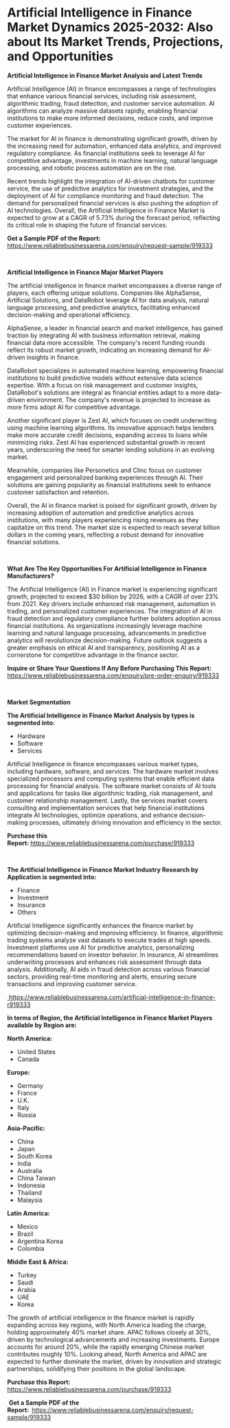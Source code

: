 <p><h1>Artificial Intelligence in Finance Market Dynamics 2025-2032: Also about Its Market Trends, Projections, and Opportunities</h1></p><p><strong>Artificial Intelligence in Finance Market Analysis and Latest Trends</strong></p>
<p><p>Artificial Intelligence (AI) in finance encompasses a range of technologies that enhance various financial services, including risk assessment, algorithmic trading, fraud detection, and customer service automation. AI algorithms can analyze massive datasets rapidly, enabling financial institutions to make more informed decisions, reduce costs, and improve customer experiences. </p><p>The market for AI in finance is demonstrating significant growth, driven by the increasing need for automation, enhanced data analytics, and improved regulatory compliance. As financial institutions seek to leverage AI for competitive advantage, investments in machine learning, natural language processing, and robotic process automation are on the rise. </p><p>Recent trends highlight the integration of AI-driven chatbots for customer service, the use of predictive analytics for investment strategies, and the deployment of AI for compliance monitoring and fraud detection. The demand for personalized financial services is also pushing the adoption of AI technologies. Overall, the Artificial Intelligence in Finance Market is expected to grow at a CAGR of 5.73% during the forecast period, reflecting its critical role in shaping the future of financial services.</p></p>
<p><strong>Get a Sample PDF of the Report:&nbsp;</strong> <a href="https://www.reliablebusinessarena.com/enquiry/request-sample/919333?utm_campaign=2221&utm_medium=2&utm_source=Github&utm_content=ia&utm_term=16042025&utm_id=artificial-intelligence-in-finance">https://www.reliablebusinessarena.com/enquiry/request-sample/919333</a></p>
<p>&nbsp;</p>
<p><strong>Artificial Intelligence in Finance Major Market Players</strong></p>
<p><p>The artificial intelligence in finance market encompasses a diverse range of players, each offering unique solutions. Companies like AlphaSense, Artificial Solutions, and DataRobot leverage AI for data analysis, natural language processing, and predictive analytics, facilitating enhanced decision-making and operational efficiency.</p><p>AlphaSense, a leader in financial search and market intelligence, has gained traction by integrating AI with business information retrieval, making financial data more accessible. The company's recent funding rounds reflect its robust market growth, indicating an increasing demand for AI-driven insights in finance. </p><p>DataRobot specializes in automated machine learning, empowering financial institutions to build predictive models without extensive data science expertise. With a focus on risk management and customer insights, DataRobot's solutions are integral as financial entities adapt to a more data-driven environment. The company's revenue is projected to increase as more firms adopt AI for competitive advantage.</p><p>Another significant player is Zest AI, which focuses on credit underwriting using machine learning algorithms. Its innovative approach helps lenders make more accurate credit decisions, expanding access to loans while minimizing risks. Zest AI has experienced substantial growth in recent years, underscoring the need for smarter lending solutions in an evolving market.</p><p>Meanwhile, companies like Personetics and Clinc focus on customer engagement and personalized banking experiences through AI. Their solutions are gaining popularity as financial institutions seek to enhance customer satisfaction and retention.</p><p>Overall, the AI in finance market is poised for significant growth, driven by increasing adoption of automation and predictive analytics across institutions, with many players experiencing rising revenues as they capitalize on this trend. The market size is expected to reach several billion dollars in the coming years, reflecting a robust demand for innovative financial solutions.</p></p>
<p>&nbsp;</p>
<p><strong>What Are The Key Opportunities For Artificial Intelligence in Finance Manufacturers?</strong></p>
<p><p>The Artificial Intelligence (AI) in Finance market is experiencing significant growth, projected to exceed $30 billion by 2026, with a CAGR of over 23% from 2021. Key drivers include enhanced risk management, automation in trading, and personalized customer experiences. The integration of AI in fraud detection and regulatory compliance further bolsters adoption across financial institutions. As organizations increasingly leverage machine learning and natural language processing, advancements in predictive analytics will revolutionize decision-making. Future outlook suggests a greater emphasis on ethical AI and transparency, positioning AI as a cornerstone for competitive advantage in the finance sector.</p></p>
<p><strong>Inquire or Share Your Questions If Any Before Purchasing This Report:</strong> <a href="https://www.reliablebusinessarena.com/enquiry/pre-order-enquiry/919333?utm_campaign=2221&utm_medium=2&utm_source=Github&utm_content=ia&utm_term=16042025&utm_id=artificial-intelligence-in-finance">https://www.reliablebusinessarena.com/enquiry/pre-order-enquiry/919333</a></p>
<p>&nbsp;</p>
<p><strong>Market Segmentation</strong></p>
<p><strong>The Artificial Intelligence in Finance Market Analysis by types is segmented into:</strong></p>
<p><ul><li>Hardware</li><li>Software</li><li>Services</li></ul></p>
<p><p>Artificial Intelligence in finance encompasses various market types, including hardware, software, and services. The hardware market involves specialized processors and computing systems that enable efficient data processing for financial analysis. The software market consists of AI tools and applications for tasks like algorithmic trading, risk management, and customer relationship management. Lastly, the services market covers consulting and implementation services that help financial institutions integrate AI technologies, optimize operations, and enhance decision-making processes, ultimately driving innovation and efficiency in the sector.</p></p>
<p><strong>Purchase this Report:&nbsp;</strong><a href="https://www.reliablebusinessarena.com/purchase/919333?utm_campaign=2221&utm_medium=2&utm_source=Github&utm_content=ia&utm_term=16042025&utm_id=artificial-intelligence-in-finance">https://www.reliablebusinessarena.com/purchase/919333</a></p>
<p>&nbsp;</p>
<p><strong>The Artificial Intelligence in Finance Market Industry Research by Application is segmented into:</strong></p>
<p><ul><li>Finance</li><li>Investment</li><li>Insurance</li><li>Others</li></ul></p>
<p><p>Artificial Intelligence significantly enhances the finance market by optimizing decision-making and improving efficiency. In finance, algorithmic trading systems analyze vast datasets to execute trades at high speeds. Investment platforms use AI for predictive analytics, personalizing recommendations based on investor behavior. In insurance, AI streamlines underwriting processes and enhances risk assessment through data analysis. Additionally, AI aids in fraud detection across various financial sectors, providing real-time monitoring and alerts, ensuring secure transactions and improving customer service.</p></p>
<p><a href="https://www.reliablebusinessarena.com/artificial-intelligence-in-finance-r919333?utm_campaign=2221&utm_medium=2&utm_source=Github&utm_content=ia&utm_term=16042025&utm_id=artificial-intelligence-in-finance">&nbsp;https://www.reliablebusinessarena.com/artificial-intelligence-in-finance-r919333</a></p>
<p><strong>In terms of Region, the Artificial Intelligence in Finance Market Players available by Region are:</strong></p>
<p>
    <p> <strong> North America: </strong>
        <ul>
            <li>United States</li>
            <li>Canada</li>
        </ul>
        </p> 
    <p> <strong> Europe: </strong>
        <ul>
            <li>Germany</li>
            <li>France</li>
            <li>U.K.</li>
            <li>Italy</li>
            <li>Russia</li>
        </ul>
        </p> 
    <p> <strong> Asia-Pacific: </strong>
        <ul>
            <li>China</li>
            <li>Japan</li>
            <li>South Korea</li>
            <li>India</li>
            <li>Australia</li>
            <li>China Taiwan</li>
            <li>Indonesia</li>
            <li>Thailand</li>
            <li>Malaysia</li>
        </ul>
        </p> 
    <p> <strong> Latin America: </strong>
        <ul>
            <li>Mexico</li>
            <li>Brazil</li>
            <li>Argentina Korea</li>
            <li>Colombia</li>
        </ul>
        </p> 
    <p> <strong> Middle East & Africa: </strong>
        <ul>
            <li>Turkey</li>
            <li>Saudi</li>
            <li>Arabia</li>
            <li>UAE</li>
            <li>Korea</li>
        </ul>
    </p>
    </p>
<p><p>The growth of artificial intelligence in the finance market is rapidly expanding across key regions, with North America leading the charge, holding approximately 40% market share. APAC follows closely at 30%, driven by technological advancements and increasing investments. Europe accounts for around 20%, while the rapidly emerging Chinese market contributes roughly 10%. Looking ahead, North America and APAC are expected to further dominate the market, driven by innovation and strategic partnerships, solidifying their positions in the global landscape.</p></p>
<p><strong>Purchase this Report: </strong><a href="https://www.reliablebusinessarena.com/purchase/919333?utm_campaign=2221&utm_medium=2&utm_source=Github&utm_content=ia&utm_term=16042025&utm_id=artificial-intelligence-in-finance">https://www.reliablebusinessarena.com/purchase/919333</a></p>
<p>&nbsp;<strong>Get a Sample PDF of the Report:&nbsp;&nbsp;</strong><a href="https://www.reliablebusinessarena.com/enquiry/request-sample/919333?utm_campaign=2221&utm_medium=2&utm_source=Github&utm_content=ia&utm_term=16042025&utm_id=artificial-intelligence-in-finance">https://www.reliablebusinessarena.com/enquiry/request-sample/919333</a></p>
<p><strong></strong></p>
<p><p></p><p></p><p></p></p>